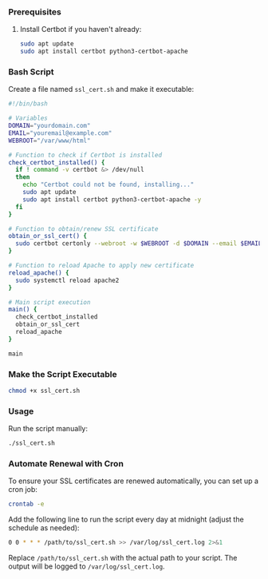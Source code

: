 ### Prerequisites

1. Install Certbot if you haven't already:
   ```bash
   sudo apt update
   sudo apt install certbot python3-certbot-apache
   ```

### Bash Script

Create a file named `ssl_cert.sh` and make it executable:

```bash
#!/bin/bash

# Variables
DOMAIN="yourdomain.com"
EMAIL="youremail@example.com"
WEBROOT="/var/www/html"

# Function to check if Certbot is installed
check_certbot_installed() {
  if ! command -v certbot &> /dev/null
  then
    echo "Certbot could not be found, installing..."
    sudo apt update
    sudo apt install certbot python3-certbot-apache -y
  fi
}

# Function to obtain/renew SSL certificate
obtain_or_ssl_cert() {
  sudo certbot certonly --webroot -w $WEBROOT -d $DOMAIN --email $EMAIL --agree-tos --non-interactive --renew-by-default
}

# Function to reload Apache to apply new certificate
reload_apache() {
  sudo systemctl reload apache2
}

# Main script execution
main() {
  check_certbot_installed
  obtain_or_ssl_cert
  reload_apache
}

main
```

### Make the Script Executable

```bash
chmod +x ssl_cert.sh
```

### Usage

Run the script manually:

```bash
./ssl_cert.sh
```

### Automate Renewal with Cron

To ensure your SSL certificates are renewed automatically, you can set up a cron job:

```bash
crontab -e
```

Add the following line to run the script every day at midnight (adjust the schedule as needed):

```bash
0 0 * * * /path/to/ssl_cert.sh >> /var/log/ssl_cert.log 2>&1
```

Replace `/path/to/ssl_cert.sh` with the actual path to your script. The output will be logged to `/var/log/ssl_cert.log`.